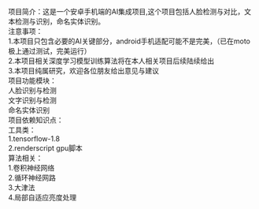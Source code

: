 项目简介：这是一个安卓手机端的AI集成项目,这个项目包括人脸检测与对比，文本检测与识别，命名实体识别。  
注意事项：  
        1.本项目只包含必要的AI关键部分，android手机适配可能不是完美，（已在moto极上通过测试，完美运行）  
        2.本项目相关深度学习模型训练算法将在本人相关项目后续陆续给出  
        3.本项目纯属研究，欢迎各位朋友给出意见与建议  
项目功能模块：  
        人脸识别与检测  
        文字识别与检测  
        命名实体识别  
项目依赖知识点：  
      工具类：  
        1.tensorflow-1.8  
        2.renderscript gpu脚本  
      算法相关：  
        1.卷积神经网络  
        2.循环神经网路  
        3.大津法  
        4.局部自适应亮度处理
      

